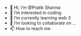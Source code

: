 - 👋 Hi, I’m @Pratik Sharma
- 👀 I’m interested in coding
- 🌱 I’m currently learning web 3
- 💞️ I’m looking to collaborate on ...
- 📫 How to reach me 

<!---
Pratik-Sharma0/Pratik-Sharma0 is a ✨ special ✨ repository because its `README.md` (this file) appears on your GitHub profile.
You can click the Preview link to take a look at your changes.
--->
